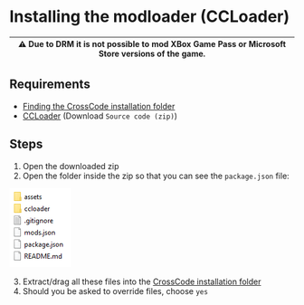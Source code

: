 #  Installing the modloader (CCLoader)

| :warning: Due to DRM it is not possible to mod XBox Game Pass or Microsoft Store versions of the game. |
|---|

## Requirements

* [Finding the CrossCode installation folder](./findingCrossCode.md)
* [CCLoader](https://github.com/CCDirectLink/CCLoader/releases/latest) (Download `Source code (zip)`)

## Steps

1. Open the downloaded zip
2. Open the folder inside the zip so that you can see the `package.json` file:

![Example of package.json](./images/ccloaderRoot.png "Example of package.json")

3. Extract/drag all these files into the [CrossCode installation folder](./findingCrossCode.md)
4. Should you be asked to override files, choose `yes`